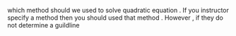 
which  method should we used to solve  quadratic  equation .  If you  instructor  specify  a method then you should used that method .  However , if they do not determine  a  guildline 